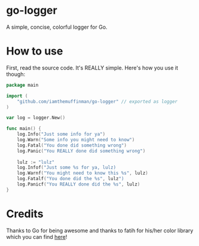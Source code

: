 # go-logger
A simple, concise, colorful logger for Go.

# How to use
First, read the source code. It's REALLY simple. Here's how you use it though:

```go
package main

import (
    "github.com/iamthemuffinman/go-logger" // exported as logger
)

var log = logger.New()

func main() {
    log.Info("Just some info for ya")
    log.Warn("Some info you might need to know")
    log.Fatal("You done did something wrong")
    log.Panic("You REALLY done did something wrong")
    
    lulz := "lulz"
    log.Infof("Just some %s for ya, lulz)
    log.Warnf("You might need to know this %s", lulz)
    log.Fatalf("You done did the %s", lulz")
    log.Panicf("You REALLY done did the %s", lulz)
}
```

# Credits
Thanks to Go for being awesome and thanks to fatih for his/her color library which you can find [here](https://github.com/fatih/color)!

